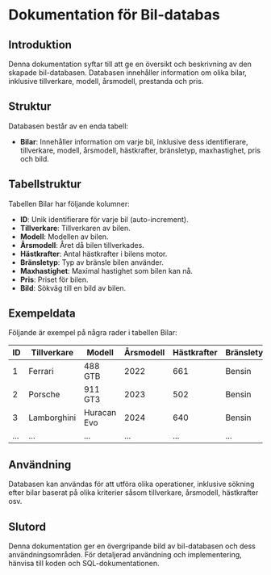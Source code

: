 # Dokumentation för Bil-databas

## Introduktion

Denna dokumentation syftar till att ge en översikt och beskrivning av den skapade bil-databasen. Databasen innehåller information om olika bilar, inklusive tillverkare, modell, årsmodell, prestanda och pris.

## Struktur

Databasen består av en enda tabell:

- **Bilar**: Innehåller information om varje bil, inklusive dess identifierare, tillverkare, modell, årsmodell, hästkrafter, bränsletyp, maxhastighet, pris och bild.

## Tabellstruktur

Tabellen Bilar har följande kolumner:

- **ID**: Unik identifierare för varje bil (auto-increment).
- **Tillverkare**: Tillverkaren av bilen.
- **Modell**: Modellen av bilen.
- **Årsmodell**: Året då bilen tillverkades.
- **Hästkrafter**: Antal hästkrafter i bilens motor.
- **Bränsletyp**: Typ av bränsle bilen använder.
- **Maxhastighet**: Maximal hastighet som bilen kan nå.
- **Pris**: Priset för bilen.
- **Bild**: Sökväg till en bild av bilen.

## Exempeldata

Följande är exempel på några rader i tabellen Bilar:

| ID | Tillverkare | Modell       | Årsmodell | Hästkrafter | Bränsletyp | Maxhastighet | Pris      | Bild                              |
|----|-------------|--------------|-----------|-------------|------------|--------------|-----------|-----------------------------------|
| 1  | Ferrari     | 488 GTB      | 2022      | 661         | Bensin     | 330          | 2500000.00| /bilder/ferrari_488.jpg          |
| 2  | Porsche     | 911 GT3      | 2023      | 502         | Bensin     | 320          | 1750000.00| /bilder/porsche_911_gt3.jpg      |
| 3  | Lamborghini | Huracan Evo  | 2024      | 640         | Bensin     | 325          | 3000000.00| /bilder/lamborghini_huracan_evo.jpg |
| ...| ...         | ...          | ...       | ...         | ...        | ...          | ...       | ...                               |

## Användning

Databasen kan användas för att utföra olika operationer, inklusive sökning efter bilar baserat på olika kriterier såsom tillverkare, årsmodell, hästkrafter osv.

## Slutord

Denna dokumentation ger en övergripande bild av bil-databasen och dess användningsområden. För detaljerad användning och implementering, hänvisa till koden och SQL-dokumentationen.
